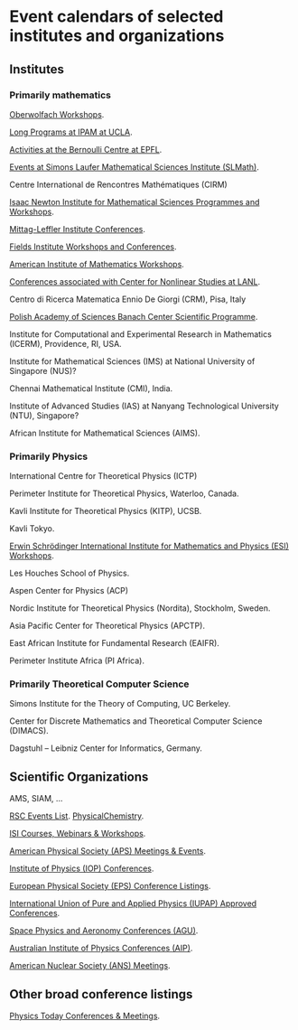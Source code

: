 # Event calendars of selected institutes and organizations

## Institutes

### Primarily mathematics

[Oberwolfach Workshops](https://www.mfo.de/scientific-program/meetings).

[Long Programs at IPAM at UCLA](https://www.ipam.ucla.edu/programs/long-programs/).

[Activities at the Bernoulli Centre at EPFL](https://bernoulli.epfl.ch/internal-programs/).

[Events at Simons Laufer Mathematical Sciences Institute (SLMath)](https://www.slmath.org/workshops).

Centre International de Rencontres Mathématiques (CIRM)

[Isaac Newton Institute for Mathematical Sciences Programmes and Workshops](https://www.newton.ac.uk/events/programmes-workshops/).

[Mittag-Leffler Institute Conferences](https://www.mittag-leffler.se/conferences/?).

[Fields Institute Workshops and Conferences](http://www.fields.utoronto.ca/activities/workshops).

[American Institute of Mathematics Workshops](https://aimath.org/workshops/).

[Conferences associated with Center for Nonlinear Studies at LANL](https://cnls.lanl.gov/external/Conferences.php).

Centro di Ricerca Matematica Ennio De Giorgi (CRM), Pisa, Italy

[Polish Academy of Sciences Banach Center Scientific Programme](https://www.impan.pl/en/bc-conferences).

Institute for Computational and Experimental Research in Mathematics (ICERM), Providence, RI, USA.

Institute for Mathematical Sciences (IMS) at National University of Singapore (NUS)?

Chennai Mathematical Institute (CMI), India.

Institute of Advanced Studies (IAS) at Nanyang Technological University (NTU), Singapore?

African Institute for Mathematical Sciences (AIMS).

### Primarily Physics

International Centre for Theoretical Physics (ICTP)

Perimeter Institute for Theoretical Physics, Waterloo, Canada.

Kavli Institute for Theoretical Physics (KITP), UCSB.

Kavli Tokyo.

[Erwin Schrödinger International Institute for Mathematics and Physics (ESI) Workshops](https://www.esi.ac.at/events/workshops).

Les Houches School of Physics.

Aspen Center for Physics (ACP)

Nordic Institute for Theoretical Physics (Nordita), Stockholm, Sweden.

Asia Pacific Center for Theoretical Physics (APCTP).

East African Institute for Fundamental Research (EAIFR).

Perimeter Institute Africa (PI Africa).

### Primarily Theoretical Computer Science

Simons Institute for the Theory of Computing, UC Berkeley.

Center for Discrete Mathematics and Theoretical Computer Science (DIMACS).

Dagstuhl – Leibniz Center for Informatics, Germany.

## Scientific Organizations

AMS, SIAM, ...

[RSC Events List](https://www.rsc.org/events). [PhysicalChemistry](https://www.rsc.org/events/subject/physical).

[ISI Courses, Webinars & Workshops](https://isi-web.org/courses-webinars-workshops).

[American Physical Society (APS) Meetings & Events](https://www.aps.org/meetings/).

[Institute of Physics (IOP) Conferences](https://www.iop.org/events).

[European Physical Society (EPS) Conference Listings](https://www.eps.org/page/events).

[International Union of Pure and Applied Physics (IUPAP) Approved Conferences](https://iupap.org/conferences/approved-conferences/).

[Space Physics and Aeronomy Conferences (AGU)](https://www.agu.org/Events).

[Australian Institute of Physics Conferences (AIP)](https://www.aip.org/conferences).

[American Nuclear Society (ANS) Meetings](https://www.ans.org/meetings/).

## Other broad conference listings

[Physics Today Conferences & Meetings](https://physicstoday.scitation.org/conferences).
